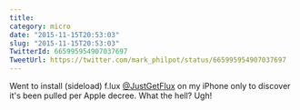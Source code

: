 ```yaml
---
title: 
category: micro
date: "2015-11-15T20:53:03"
slug: "2015-11-15T20:53:03"
TwitterId: 665995954907037697
TweetUrl: https://twitter.com/mark_philpot/status/665995954907037697
---
```


Went to install (sideload) f.lux [@JustGetFlux](https://twitter.com/JustGetFlux)
on my iPhone only to discover it's been pulled per Apple decree. What the hell?
Ugh!
